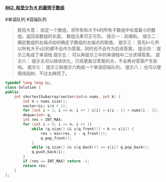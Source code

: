 #### [862. 和至少为 K 的最短子数组](https://leetcode.cn/problems/shortest-subarray-with-sum-at-least-k/)
#单调队列 #双端队列 
> 题目大意：
> 	给定一个数组，求所有和大于k的所有子数组中长度最小的数组。返回该数组的长度。
> 	数组元素可正可负。
> 提示一：前缀和。
> 提示二：
> 	确定数组的右端点如何确定子数组的左端点的取值。
> 提示三：
> 	首先k>0,所以所有大于s[i]的都不会作为答案，同时也不会作为后续答案。
> 提示四：
> 	提示三构成了单调栈
> 提示五：
> 	可以再提示三中的单调栈中二分求得答案。
> 提示六：
> 	提示五可以继续优化，已经更新过答案的点，不会再对答案产生影响。
> 提示七：
> 	提示三和提示六构成一个单调双端队列。
> 提示八：
> 	也可以使用线段树，不过太麻烦了。

~~~c++
typedef long long LL; 
class Solution {
public:
    int shortestSubarray(vector<int>& nums, int k) {
        int n = nums.size(); 
        vector<LL> s(n + 1);
        for (int i = 1; i <= n; i ++ ) s[i] = s[i - 1] + nums[i - 1];
        deque<int> q;
        int res = INT_MAX;
        for (int i = 0; i <= n; i ++ ){
            while (q.size() && s[q.front()] + k <= s[i]) {
                res = min(res, i - q.front());
                q.pop_front();
            }
            while (q.size() && s[q.back()] >= s[i]) q.pop_back();
            q.push_back(i);
        }
        if (res == INT_MAX) return -1;
        return res; 
    }
};
~~~
